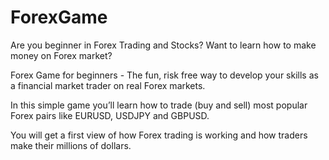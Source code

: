 # ForexGame

Are you beginner in Forex Trading and Stocks?
Want to learn how to make money on Forex market?

Forex Game for beginners - The fun, risk free way to develop your skills as a financial market trader on real Forex markets.

In this simple game you’ll learn how to trade (buy and sell) most popular Forex pairs like EURUSD, USDJPY and GBPUSD.

You will get a first view of how Forex trading is working and how traders make their millions of dollars.
